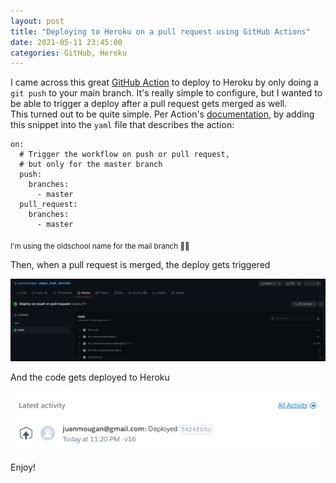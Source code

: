 ```yaml
---
layout: post
title: "Deploying to Heroku on a pull request using GitHub Actions"
date: 2021-05-11 23:45:00
categories: GitHub, Heroku
---
```


I came across this great [GitHub Action](https://github.com/marketplace/actions/deploy-to-heroku) to deploy to Heroku by
only doing a `git push` to your main branch. It's really simple to configure, but I wanted to be able to trigger a
deploy after a pull request gets merged as well.  
This turned out to be quite simple. Per Action's
[documentation](https://docs.github.com/en/actions/reference/events-that-trigger-workflows#example-using-multiple-events-with-activity-types-or-configuration),
by adding this snippet into the `yaml` file that describes the action:

```
on:
  # Trigger the workflow on push or pull request,
  # but only for the master branch
  push:
    branches:
      - master
  pull_request:
    branches:
      - master
```

<sub>I'm using the oldschool name for the mail branch 🤷‍♂️</sub>

Then, when a pull request is merged, the deploy gets triggered

![GitHub action](/assets/gh_action.png)

And the code gets deployed to Heroku

![Heroku Action](/assets/heroku_action.png)

Enjoy!
